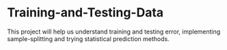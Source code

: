 # Training-and-Testing-Data
This project will help us understand training and testing error, implementing sample-splitting  and trying statistical prediction methods.
